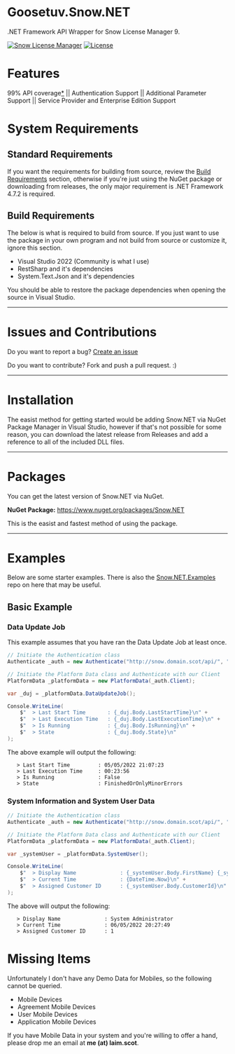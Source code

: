 # Goosetuv.Snow.NET
.NET Framework API Wrapper for Snow License Manager 9.

[![Snow License Manager](https://img.shields.io/badge/Snow%20License%20Manager-9.30-green?style=flat-square)](https://snowsoftware.com/current-product-versions)
[![License](https://img.shields.io/github/license/goosetuv/snow.net?style=flat-square)](https://github.com/goosetuv/Snow.NET/blob/main/LICENSE)

# Features
99% API coverage[*](#missing-items) || Authentication Support || Additional Parameter Support || Service Provider and Enterprise Edition Support

# System Requirements
## Standard Requirements
If you want the requirements for building from source, review the [Build Requirements](#build-requirements) section, otherwise if you're just using the NuGet package or downloading from releases, the only major requirement is .NET Framework 4.7.2 is required. 

## Build Requirements
The below is what is required to build from source.  If you just want to use the package in your own program and not build from source or customize it, ignore this section.

- Visual Studio 2022 (Community is what I use)
- RestSharp and it's dependencies
- System.Text.Json and it's dependencies 

You should be able to restore the package dependencies when opening the source in Visual Studio.

---

# Issues and Contributions
Do you want to report a bug? [Create an issue](https://github.com/goosetuv/Snow.NET/issues/new)

Do you want to contribute? Fork and push a pull request. :)

---

# Installation
The easist method for getting started would be adding Snow.NET via NuGet Package Manager in Visual Studio, however if that's not possible for some reason, you can download the latest release from Releases and add a reference to all of the included DLL files. 

---

# Packages
You can get the latest version of Snow.NET via NuGet.

**NuGet Package:** https://www.nuget.org/packages/Snow.NET

This is the easist and fastest method of using the package.

---
# Examples
Below are some starter examples.  There is also the [Snow.NET.Examples](https://github.com/goosetuv/Snow.NET.Examples) repo on here that may be useful.

## Basic Example
### Data Update Job
This example assumes that you have ran the Data Update Job at least once.

```csharp
// Initiate the Authentication class
Authenticate _auth = new Authenticate("http://snow.domain.scot/api/", "Administrator", "SnowNET2022?");

// Initiate the Platform Data class and Authenticate with our Client
PlatformData _platformData = new PlatformData(_auth.Client);

var _duj = _platformData.DataUpdateJob();

Console.WriteLine(
    $"  > Last Start Time       : {_duj.Body.LastStartTime}\n" +
    $"  > Last Execution Time   : {_duj.Body.LastExecutionTime}\n" +
    $"  > Is Running            : {_duj.Body.IsRunning}\n" +
    $"  > State                 : {_duj.Body.State}\n" 
);
```

The above example will output the following:

```text
   > Last Start Time         : 05/05/2022 21:07:23
   > Last Execution Time     : 00:23:56
   > Is Running              : False
   > State                   : FinishedOrOnlyMinorErrors
```

### System Information and System User Data

```csharp
// Initiate the Authentication class
Authenticate _auth = new Authenticate("http://snow.domain.scot/api/", "Administrator", "SnowNET2022?");

// Initiate the Platform Data class and Authenticate with our Client
PlatformData _platformData = new PlatformData(_auth.Client);

var _systemUser = _platformData.SystemUser();

Console.WriteLine(
    $"  > Display Name              : {_systemUser.Body.FirstName} {_systemUser.Body.LastName}\n" +
    $"  > Current Time              : {DateTime.Now}\n" +
    $"  > Assigned Customer ID      : {_systemUser.Body.CustomerId}\n"
);
```

The above will output the following:

```text
   > Display Name              : System Administrator
   > Current Time              : 06/05/2022 20:27:49
   > Assigned Customer ID      : 1
```

# Missing Items
Unfortunately I don't have any Demo Data for Mobiles, so the following cannot be queried. 

- Mobile Devices
- Agreement Mobile Devices
- User Mobile Devices
- Application Mobile Devices

If you have Mobile Data in your system and you're willing to offer a hand, please drop me an email at **me (at) laim.scot**.
